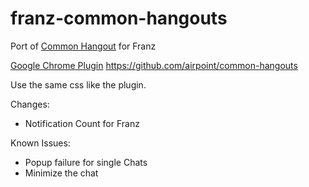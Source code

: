 # franz-common-hangouts
Port of [Common Hangout](https://medium.com/@airpoint/common-hangouts-868299f3c459) for Franz

[Google Chrome Plugin](https://chrome.google.com/webstore/detail/common-hangouts/acffocjoafjbncgcmoephiffghmjlfdi)
https://github.com/airpoint/common-hangouts

Use the same css like the plugin.

Changes:
- Notification Count for Franz

Known Issues:
- Popup failure for single Chats
- Minimize the chat
